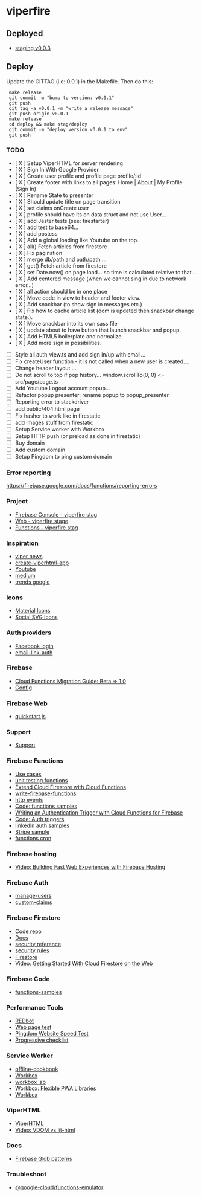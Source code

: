 # viperfire

## Deployed
* [staging v0.0.3](https://viperfire-stag.firebaseapp.com)

## Deploy
Update the GITTAG (i.e: 0.0.1) in the Makefile. Then do this:

```
 make release
 git commit -m "bump to version: v0.0.1"
 git push
 git tag -a v0.0.1 -m "write a release message"
 git push origin v0.0.1
 make release
 cd deploy && make stag/deploy
 git commit -m "deploy version v0.0.1 to env"
 git push
```

### TODO
- [ X ] Setup ViperHTML for server rendering
- [ X ] Sign In With Google Provider
- [ X ] Create user profile and profile page profile/:id
- [ X ] Create footer with links to all pages: Home | About | My Profile (Sign In)
- [ X ] Rename State to presenter
- [ X ] Should update title on page transition
- [ X ] set claims onCreate user
- [ X ] profile should have its on data struct and not use User...
- [ X ] add Jester tests (see: firestarter)
- [ X ] add test to base64...
- [ X ] add postcss
- [ X ] Add a global loading like Youtube on the top.
- [ X ] all() Fetch articles from firestore
- [ X ] Fix pagination
- [ X ] merge db/path and path/path ...
- [ X ] get() Fetch article from firestore
- [ X ] set Date.now() on page load... so time is calculated relative to that...
- [ X ] Add centered message (when we cannot sing in due to network error...)
- [ X ] all action should be in one place
- [ X ] Move code in view to header and footer view.
- [ X ] Add snackbar (to show sign in messages etc.)
- [ X ] Fix how to cache article list (dom is updated then snackbar change state.).
- [ X ] Move snackbar into its own sass file
- [ X ] update about to have button that launch snackbar and popup.
- [ X ] Add HTML5 boilerplate and normalize
- [ X ] Add more sign in possibilities.
- [ ] Style all auth_view.ts and add sign in/up with email...
- [ ] Fix createUser function - it is not called when a new user is created....
- [ ] Change header layout ...
- [ ] Do not scroll to top if pop history...  window.scrollTo(0, 0) <= src/page/page.ts
- [ ] Add Youtube Logout account popup...
- [ ] Refactor popup presenter: rename popup to popup_presenter.
- [ ] Reporting error to stackdriver
- [ ] add public/404.html page
- [ ] Fix hasher to work like in firestatic
- [ ] add images stuff from firestatic
- [ ] Setup Service worker with Workbox
- [ ] Setup HTTP push (or preload as done in firestatic)
- [ ] Buy domain
- [ ] Add custom domain
- [ ] Setup Pingdom to ping custom domain

### Error reporting
https://firebase.google.com/docs/functions/reporting-errors


### Project
* [Firebase Console - viperfire stag](https://console.firebase.google.com/project/viperfire-stag/overview)
* [Web - viperfire stage](https://viperfire-stag.firebaseapp.com)
* [Functions - viperfire stag](https://us-central1-viperfire-stag.cloudfunctions.net/helloWorld)

### Inspiration
* [viper news](https://github.com/WebReflection/viper-news)
* [create-viperhtml-app](https://github.com/WebReflection/create-viperhtml-app)
* [Youtube](youtube.com)
* [medium](medium.com)
* [trends google](https://trends.google.com)


### Icons
* [Material Icons](https://material.io/icons/)
* [Social SVG Icons](https://github.com/simple-icons/simple-icons)

### Auth providers
* [Facebook login](https://firebase.google.com/docs/auth/web/facebook-login?authuser=0)
* [email-link-auth](https://firebase.google.com/docs/auth/web/email-link-auth)

### Firebase
* [Cloud Functions Migration Guide: Beta => 1.0](https://goo.gl/4mREqm)
* [Config](https://firebase.google.com/docs/hosting/full-config)

### Firebase Web
* [quickstart js](https://github.com/firebase/quickstart-js)

### Support
* [Support](https://firebase.google.com/support/)


### Firebase Functions
* [Use cases](https://firebase.google.com/docs/functions/use-cases)
* [unit testing functions](https://firebase.google.com/docs/functions/unit-testing)
* [Extend Cloud Firestore with Cloud Functions](https://firebase.google.com/docs/firestore/extend-with-functions)
* [write-firebase-functions](https://firebase.google.com/docs/functions/write-firebase-functions)
* [http events](https://firebase.google.com/docs/functions/http-events)
* [Code: functions samples](https://github.com/firebase/functions-samples)
* [Writing an Authentication Trigger with Cloud Functions for Firebase ](https://www.youtube.com/watch?v=pADTJA3BoxE)
* [Code: Auth triggers](https://github.com/firebase/functions-samples/blob/master/quickstarts/email-users/functions/index.js)
* [linkedIn auth samples](https://github.com/firebase/functions-samples/tree/master/linkedin-auth)
* [Stripe sample](https://github.com/firebase/functions-samples/tree/master/stripe)
* [functions cron](https://github.com/firebase/functions-cron)

### Firebase hosting
* [Video: Building Fast Web Experiences with Firebase Hosting](https://www.youtube.com/watch?v=R3v8EcYzf_M)

### Firebase Auth
* [manage-users](https://firebase.google.com/docs/auth/admin/manage-users)
* [custom-claims](https://firebase.google.com/docs/auth/admin/custom-claims)

### Firebase Firestore
* [Code repo](https://github.com/firebase/quickstart-js/tree/master/firestore)
* [Docs](https://firebase.google.com/docs/firestore/)
* [security reference](https://firebase.google.com/docs/firestore/reference/security/)
* [security rules](https://firebase.google.com/docs/firestore/security/secure-data)
* [Firestore ](https://firebase.google.com/docs/firestore/quickstart?authuser=0)
* [Video: Getting Started With Cloud Firestore on the Web](https://www.youtube.com/watch?v=2Vf1D-rUMwE&list=PLl-K7zZEsYLmnJ_FpMOZgyg6XcIGBu2OX)

### Firebase Code
* [functions-samples](https://github.com/firebase/functions-samples)

### Performance Tools
* [REDbot](https://redbot.org/)
* [Web page test](https://www.webpagetest.org/)
* [Pingdom Website Speed Test](https://tools.pingdom.com/)
* [Progressive checklist](https://developers.google.com/web/progressive-web-apps/checklist)

### Service Worker
* [offline-cookbook](https://developers.google.com/web/fundamentals/instant-and-offline/offline-cookbook/)
* [Workbox](https://workboxjs.org/)
* [workbox lab](https://codelabs.developers.google.com/codelabs/workbox-lab/#0)
* [Workbox: Flexible PWA Libraries ](https://www.youtube.com/watch?v=DtuJ55tmjps)
* [Workbox](https://developers.google.com/web/tools/workbox/)

### ViperHTML
* [ViperHTML](https://github.com/unders/mywiki/wiki/ViperHTML)
* [Video: VDOM vs lit-html](https://www.youtube.com/watch?v=uCHZJy2n8Qs)

### Docs
* [Firebase Glob patterns](http://mywiki.wooledge.org/glob)

### Troubleshoot
* [@google-cloud/functions-emulator](https://github.com/GoogleCloudPlatform/cloud-functions-emulator/issues/126#issuecomment-319708141)
